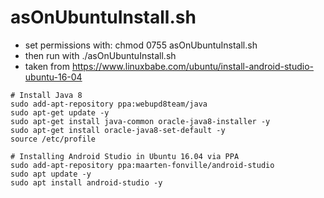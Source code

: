 # asOnUbuntuInstall.sh

- set permissions with: chmod 0755 asOnUbuntuInstall.sh
- then run with ./asOnUbuntuInstall.sh
- taken from https://www.linuxbabe.com/ubuntu/install-android-studio-ubuntu-16-04

```
# Install Java 8
sudo add-apt-repository ppa:webupd8team/java
sudo apt-get update -y
sudo apt-get install java-common oracle-java8-installer -y
sudo apt-get install oracle-java8-set-default -y
source /etc/profile

# Installing Android Studio in Ubuntu 16.04 via PPA 
sudo add-apt-repository ppa:maarten-fonville/android-studio
sudo apt update -y
sudo apt install android-studio -y
```
